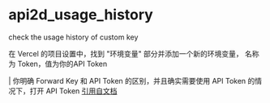 # api2d_usage_history
 check the usage history of custom key

在 Vercel 的项目设置中，找到 "环境变量" 部分并添加一个新的环境变量，
名称为 Token，值为你的API Token

| 你明确 Forward Key 和 API Token 的区别，并且确实需要使用 API Token 的情况下，打开 API Token
[引用自文档](https://api2d.com/wiki/doc)